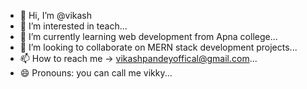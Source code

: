 - 👋 Hi, I’m @vikash
- 👀 I’m interested in teach...
- 🌱 I’m currently learning web development from Apna college...
- 💞️ I’m looking to collaborate on MERN stack development projects...
- 📫 How to reach me -> vikashpandeyoffical@gmail.com...
- 😄 Pronouns: you can call me vikky...

